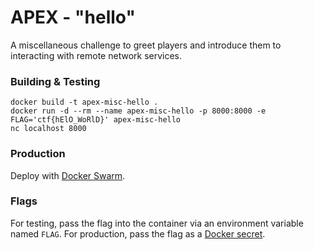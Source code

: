 # APEX - "hello"

A miscellaneous challenge to greet players and introduce
them to interacting with remote network services.

### Building & Testing

```
docker build -t apex-misc-hello .
docker run -d --rm --name apex-misc-hello -p 8000:8000 -e FLAG='ctf{hElO_WoRlD}' apex-misc-hello
nc localhost 8000
```

### Production

Deploy with [Docker Swarm](https://docs.docker.com/engine/swarm/).

### Flags

For testing, pass the flag into the container via an environment
variable named `FLAG`. For production, pass the flag as a
[Docker secret](https://git.io/vxZJF).


